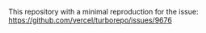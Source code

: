 This repository with a minimal reproduction for the issue:  https://github.com/vercel/turborepo/issues/9676
